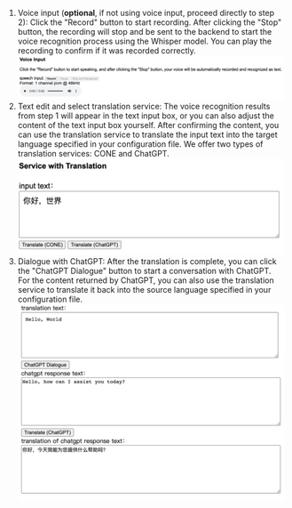 1. Voice input (**optional**, if not using voice input, proceed directly to step 2): Click the "Record" button to start recording. After clicking the "Stop" button, the recording will stop and be sent to the backend to start the voice recognition process using the Whisper model. You can play the recording to confirm if it was recorded correctly.
![case1](../image/case1_2.png "case1")
2. Text edit and select translation service: The voice recognition results from step 1 will appear in the text input box, or you can also adjust the content of the text input box yourself. After confirming the content, you can use the translation service to translate the input text into the target language specified in your configuration file. We offer two types of translation services: CONE and ChatGPT.
![case1](../image/case1_3.png "case1")
3. Dialogue with ChatGPT: After the translation is complete, you can click the "ChatGPT Dialogue" button to start a conversation with ChatGPT. For the content returned by ChatGPT, you can also use the translation service to translate it back into the source language specified in your configuration file.
![case1](../image/case1_5.png "case1")
